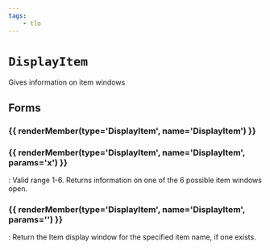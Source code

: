 ```yaml
---
tags:
    - tlo
---
```

# `DisplayItem`

Gives information on item windows

## Forms

### {{ renderMember(type='DisplayItem', name='DisplayItem') }}

### {{ renderMember(type='DisplayItem', name='DisplayItem', params='x') }}
:   Valid range 1-6. Returns information on one of the 6 possible item windows open.

### {{ renderMember(type='DisplayItem', name='DisplayItem', params='<itemname>') }}
:   Return the Item display window for the specified item name, if one exists.

[DisplayItem]: datatype-displayitem.md
